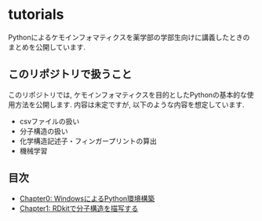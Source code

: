 # tutorials
Pythonによるケモインフォマティクスを薬学部の学部生向けに講義したときのまとめを公開しています.  

## このリポジトリで扱うこと
このリポジトリでは, ケモインフォマティクスを目的としたPythonの基本的な使用方法を公開します. 内容は未定ですが, 以下のような内容を想定しています.  
* csvファイルの扱い
* 分子構造の扱い
* 化学構造記述子・フィンガープリントの算出
* 機械学習  

## 目次
* [Chapter0: WindowsによるPython環境構築](https://github.com/TeddyGlass/tutorials/blob/main/pdf/pyenv_for_windows.pdf)
* [Chapter1: RDkitで分子構造を描写する](https://github.com/TeddyGlass/tutorials/blob/main/notebook/chapter1.ipynb)
